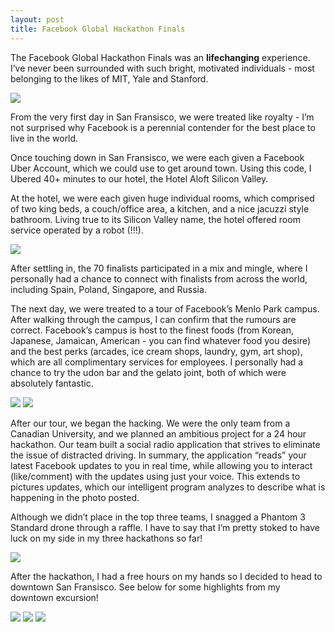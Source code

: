 ```yaml
---
layout: post
title: Facebook Global Hackathon Finals
---
```


The Facebook Global Hackathon Finals was an <b>lifechanging</b> experience. I’ve never been surrounded with such bright, motivated individuals - most belonging to the likes of MIT, Yale and Stanford.

<img src="/images/facebook1.jpg">

From the very first day in San Fransisco, we were treated like royalty - I’m not surprised why Facebook is a perennial contender for the best place to live in the world.

Once touching down in San Fransisco, we were each given a Facebook Uber Account, which we could use to get around town. Using this code, I Ubered 40+ minutes to our hotel, the Hotel Aloft Silicon Valley.

At the hotel, we were each given huge individual rooms, which comprised of two king beds, a couch/office area, a kitchen, and a nice jacuzzi style bathroom. Living true to its Silicon Valley name, the hotel offered room service operated by a robot (!!!).

<img src="/images/facebook6.jpg">

After settling in, the 70 finalists participated in a mix and mingle, where I personally had a chance to connect with finalists from across the world, including Spain, Poland, Singapore, and Russia.

The next day, we were treated to a tour of Facebook’s Menlo Park campus. After walking through the campus, I can confirm that the rumours are correct. Facebook’s campus is host to the finest foods (from Korean, Japanese, Jamaican, American - you can find whatever food you desire) and the best perks (arcades, ice cream shops, laundry, gym, art shop), which are all complimentary services for employees. I personally had a chance to try the udon bar and the gelato joint, both of which were absolutely fantastic.

<img src="/images/facebook3.jpg">
<img src="/images/facebook4.jpg">

After our tour, we began the hacking. We were the only team from a Canadian University, and we planned an ambitious project for a 24 hour hackathon. Our team built a social radio application that strives to eliminate the issue of distracted driving. In summary, the application “reads” your latest Facebook updates to you in real time, while allowing you to interact (like/comment) with the updates using just your voice. This extends to pictures updates, which our intelligent program analyzes to describe what is happening in the photo posted.

Although we didn’t place in the top three teams, I snagged a Phantom 3 Standard drone through a raffle. I have to say that I’m pretty stoked to have luck on my side in my three hackathons so far!

<img src="/images/facebook7.jpg">

After the hackathon, I had a free hours on my hands so I decided to head to downtown San Fransisco. See below for some highlights from my downtown excursion!

<img src="/images/facebook8.jpg">
<img src="/images/facebook9.jpg">
<img src="/images/facebook10.jpg">
